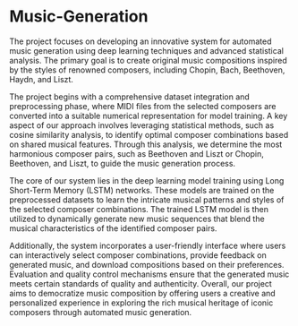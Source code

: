 # Music-Generation

The project focuses on developing an innovative system for automated music generation using deep learning techniques and advanced statistical analysis. The primary goal is to create original music compositions inspired by the styles of renowned composers, including Chopin, Bach, Beethoven, Haydn, and Liszt. 

The project begins with a comprehensive dataset integration and preprocessing phase, where MIDI files from the selected composers are converted into a suitable numerical representation for model training. A key aspect of our approach involves leveraging statistical methods, such as cosine similarity analysis, to identify optimal composer combinations based on shared musical features. Through this analysis, we determine the most harmonious composer pairs, such as Beethoven and Liszt or Chopin, Beethoven, and Liszt, to guide the music generation process.

The core of our system lies in the deep learning model training using Long Short-Term Memory (LSTM) networks. These models are trained on the preprocessed datasets to learn the intricate musical patterns and styles of the selected composer combinations. The trained LSTM model is then utilized to dynamically generate new music sequences that blend the musical characteristics of the identified composer pairs. 

Additionally, the system incorporates a user-friendly interface where users can interactively select composer combinations, provide feedback on generated music, and download compositions based on their preferences. Evaluation and quality control mechanisms ensure that the generated music meets certain standards of quality and authenticity. Overall, our project aims to democratize music composition by offering users a creative and personalized experience in exploring the rich musical heritage of iconic composers through automated music generation.
